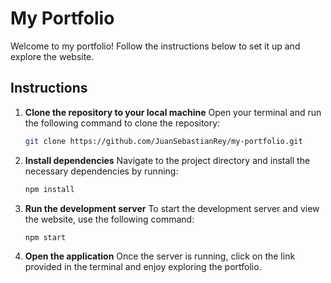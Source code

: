 # My Portfolio

Welcome to my portfolio! Follow the instructions below to set it up and explore the website.

## Instructions

1. **Clone the repository to your local machine**
   Open your terminal and run the following command to clone the repository:

   ```bash
   git clone https://github.com/JuanSebastianRey/my-portfolio.git
   ```

2. **Install dependencies**
   Navigate to the project directory and install the necessary dependencies by running:

   ```bash
   npm install
   ```

3. **Run the development server**
   To start the development server and view the website, use the following command:

   ```bash
   npm start
   ```

4. **Open the application**
   Once the server is running, click on the link provided in the terminal and enjoy exploring the portfolio.
